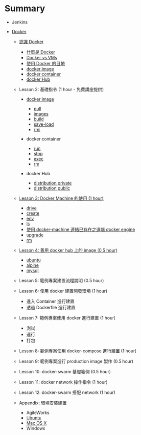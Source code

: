 Summary
=======

-	Jenkins
-	[Docker](docker/README.md)

	-	[認識 Docker](docker/000-intro/README.md)

		-	[什麼是 Docker](docker/000-intro/what/README.md)
		- [Docker vs VMs](docker/000-intro/compare/README.md)
		-	[使用 Docker 的目地](docker/000-intro/why/README.md)
		-	[docker image](docker/000-intro/image/README.md)
		-	[docker container](docker/000-intro/container/README.md)
		-	[docker Hub](docker/000-intro/hub/README.md)

	-	Lesson 2: 基礎指令 (1 hour - 免費講座提供)

		-	[docker image](docker/basic/image/README.md)

			-	[pull](docker/basic/image/pull/README.md)
			-	[images](docker/basic/image/images/README.md)
			-	[build](docker/basic/image/build/README.md)
			-	[save-load](docker/basic/image/save-load/README.md)
			-	[rmi](docker/basic/image/rmi/README.md)

		-	docker container

			-	[run](docker/basic/container/run/README.md)
			-	[stop](docker/basic/container/stop/README.md)
			-	[exec](docker/basic/container/exec/README.md)
			-	[rm](docker/basic/container/rm/README.md)

		-	docker Hub

			-	[distribution private](docker/basic/hub/distribution-private/README.md)
			-	[distribution public](docker/basic/hub/distribution-public/README.md)

	-	[Lesson 3: Docker Machine 的使用 (1 hour)](docker/machine/README.md)

		-	[drive](docker/machine/drive/README.md)
		-	[create](docker/machine/create/README.md)
		-	[env](docker/machine/env/README.md)
		-	[ls](docker/machine/ls/README.md)
		-	[使用 docker-machine 連結已存在之遠端 docker engine](docker/machine/exist-remote-docker/README.md)
		-	[upgrade](docker/machine/upgrade/README.md)
		-	[rm](docker/machine/rm/README.md)

	-	[Lesson 4: 善用 docker hub 上的 image (0.5 hour)](docker/hub/README.md)

		-	[ubuntu](docker/hub/ubuntu/README.md)
		-	[alpine](docker/hub/alpine/README.md)
		-	[mysql](docker/hub/mysql/README.md)

	-	Lesson 5: 範例專案建置流程說明 (0.5 hour)

	-	Lesson 6: 使用 docker 建置開發環境 (1 hour)

		-	進入 Container 進行建置
		-	透過 Dockerfile 進行建置

	-	Lesson 7: 範例專案使用 docker 進行建置 (1 hour)

		-	測試
		-	運行
		-	打包

	-	Lesson 8: 範例專案使用 docker-compose 進行建置 (1 hour)

	-	Lesson 9: 範例專案進行 production image 製作 (0.5 hour)

	-	Lesson 10: docker-swarm 基礎範例 (0.5 hour)

	-	Lesson 11: docker network 操作指令 (1 hour)

	-	Lesson 12: docker-swarm 搭配 network (1 hour)

	-	Appendix: 環境安裝建置

		-	AgileWorks
		-	[Ubuntu](docker/install/ubuntu/README.md)
		-	[Mac OS X](docker/install/osx/README.md)
		-	Windows
